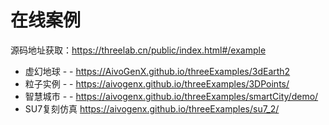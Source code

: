 # 在线案例
源码地址获取：https://threelab.cn/public/index.html#/example
 
- 虚幻地球 - - https://AivoGenX.github.io/threeExamples/3dEarth2 
- 粒子实例 - - https://aivogenx.github.io/threeExamples/3DPoints/
- 智慧城市 - - https://aivogenx.github.io/threeExamples/smartCity/demo/
- SU7复刻仿真  https://aivogenx.github.io/threeExamples/su7_2/
  